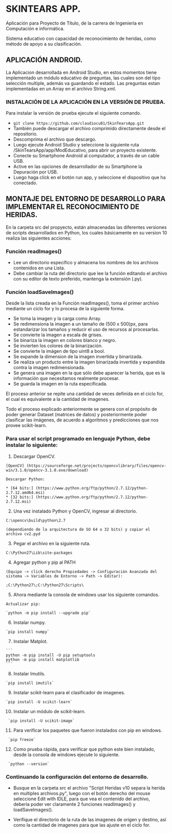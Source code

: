 # SKINTEARS APP.

  Aplicación para Proyecto de Título, de la carrera de Ingeniería en Computación e informática.

  Sistema educativo con capacidad de reconocimiento de heridas, como método de apoyo a su clasificación.


## APLICACIÓN ANDROID.

  La Aplicacion desarrollada en Android Studio, en estos momentos tiene implementado un módulo educativo de preguntas, las cuales son del tipo selección multiple, además va guardando el estado. Las preguntas estan implementadas en un Array en el archivo String.xml.

  ### INSTALACIÓN DE LA APLICACIÓN EN LA VERSIÓN DE PRUEBA.

  Para instalar la versión de prueba ejecute el siguiente comando.

  - `git clone https://github.com/claudiocu81/SkinTearsApp.git`
  - También puede descargar el archivo comprimido directamente desde el repositorio.
  - Descomprima el archivo que descargo.
  - Luego ejecute Android Studio y seleccione la siguiente ruta /SkinTearsApp/app/ModEducativo, para abrir un proyecto existente.
  - Conecte su Smartphone Android al computador, a través de un cable USB.
  - Active en las opciones de desarrollador de su Smartphone la Depuración por USB.
  - Luego haga click en el botón run app, y seleccione el dispositivo que ha conectado.


## MONTAJE DEL ENTORNO DE DESARROLLO PARA IMPLEMENTAR EL RECONOCIMIENTO DE HERIDAS.

  En la carpeta src del propyecto, están almacenadas las diferentes versiones de scripts desarrollados en Python, los cuales básicamente en su version 10 realiza las siguientes acciones:

### Función readImages()

  * Lee un directorio específico y almacena los nombres de los archivos contenidos en una Lista.
  * Debe cambiar la ruta del directorio que lee la función editando el archivo con su editor de texto preferido, mantenga la extensión (.py).

### Función loadSaveImages()

  Desde la lista creada en la Función readImages(), toma el primer archivo mediante un ciclo for y lo procesa de la siguiente forma.

  * Se toma la imagen y la carga como Array.
  * Se redimensiona la imagen a un tamaño de (500 x 500)px, para estandarizar los tamaños y reducir el uso de recursos al procesarlas.
  * Se convierte la imagen a escala de grises.
  * Se binariza la imagen en colores blanco y negro.
  * Se invierten los colores de la binarización.
  * Se convierte la imágen de tipo uint8 a bool.
  * Se expande la dimension de la imagen invertida y binarizada.
  * Se realiza un producto entre la imagen binarizada invertida y expandida contra la imagen redimensionada.
  * Se genera una imagen en la que sólo debe aparecer la herida, que es la información que necesitamos realmente procesar.
  * Se guarda la imagen en la ruta especificada.

  El proceso anterior se repite una cantidad de veces definida en el ciclo for, el cual es equivalente a la cantidad de imagenes.

  Todo el proceso explicado anteriormente se genera con el propósito de poder generar Dataset (matrices de datos) y posteriormente poder clasificar las imágenes, de acuerdo a algoritmos y predicciones que nos provee scikit-learn.

### Para usar el script programado en lenguaje Python, debe instalar lo siguiente:

  1. Descargar OpenCV.

    [OpenCV] (https://sourceforge.net/projects/opencvlibrary/files/opencv-win/3.1.0/opencv-3.1.0.exe/download)

    Descargar Python:

    * [64 bits:] (https://www.python.org/ftp/python/2.7.12/python-2.7.12.amd64.msi)
    * [32 bits:] (https://www.python.org/ftp/python/2.7.12/python-2.7.12.msi)

  2. Una vez instalado Python y OpenCV, ingresar al directorio.

    C:\opencv\build\python\2.7

    (dependiendo de la arquitectura de SO 64 o 32 bits) y copiar el archivo cv2.pyd

  3. Pegar el archivo en la siguiente ruta.

    C:\Python27\Lib\site-packages

  4. Agregar python y pip al PATH
    
    (Equipo -> click derecho Propiedades -> Configuración Avanzada del sistema -> Variables de Entorno -> Path -> Editar):

    ;C:\Python27\;C:\Python27\Scripts\

  5. Ahora mediante la consola de windows usar los siguiente comandos.

    Actualizar pip:

    `python -m pip install --upgrade pip`

  6. Instalar numpy.

    `pip install numpy`

  7. Instalar Matplot.

    ```
    python -m pip install -U pip setuptools
    python -m pip install matplotlib
    ```
  8. Instalar Imutils.

    `pip install imutils`

  9. Instalar scikit-learn para el clasificador de imagenes.

    `pip install -U scikit-learn`

  10. Instalar un módulo de scikit-learn.
   
     `pip install -U scikit-image`

  11. Para verificar los paquetes que fueron instalados con pip en windows.

     `pip freeze`

  12. Como prueba rápida, para verificar que python este bien instalado, desde la consola de windows ejecute lo siguiente.

     `python --version`

### Continuando la configuración del entorno de desarrollo.

  - Busque en la carpeta src el archivo "Script Heridas v10 separa la herida en multiples archivos.py", luego con el botón derecho del mouse seleccione Edit with IDLE, para que vea el contenido del archivo, debería poder ver claramente 2 funciones readImages() y loadSaveImages().

  - Verifique el directorio de la ruta de las imagenes de origen y destino, así como la cantidad de imagenes para que las ajuste en el ciclo for.